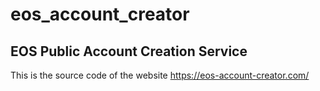 # eos_account_creator
## EOS Public Account Creation Service
This is the source code of the website https://eos-account-creator.com/
